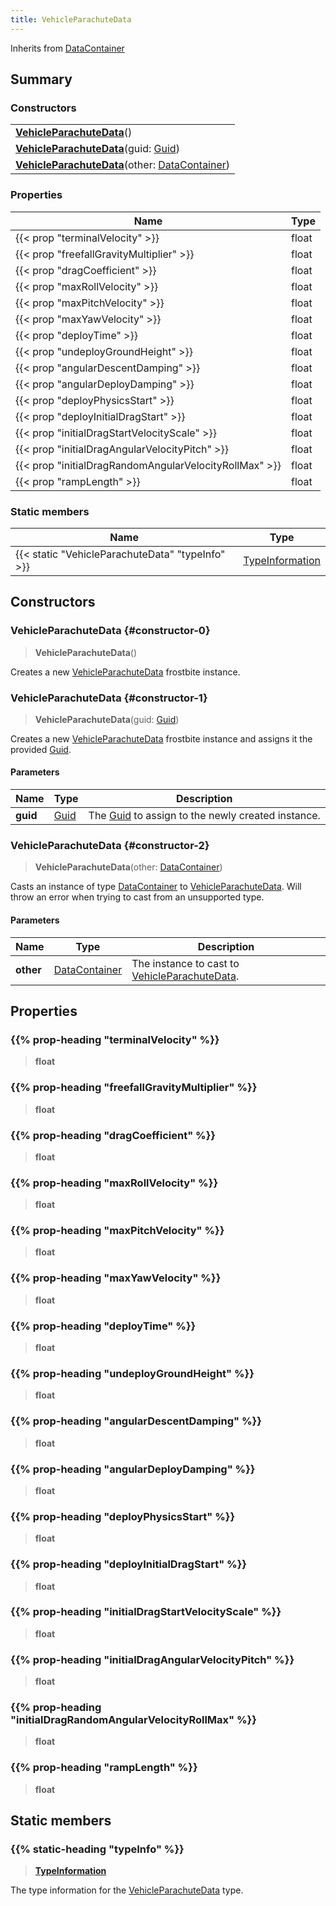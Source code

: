 ```yaml
---
title: VehicleParachuteData
---
```


Inherits from [DataContainer](/vext/ref/shared/type/datacontainer)

## Summary

### Constructors

|  |
| --- |
| **[VehicleParachuteData](#constructor-0)**() |
| **[VehicleParachuteData](#constructor-1)**(guid: [Guid](/vext/ref/shared/type/guid)) |
| **[VehicleParachuteData](#constructor-2)**(other: [DataContainer](/vext/ref/shared/type/datacontainer)) |

### Properties

| Name | Type |
| ---- | ---- |
| {{< prop "terminalVelocity" >}} | float |
| {{< prop "freefallGravityMultiplier" >}} | float |
| {{< prop "dragCoefficient" >}} | float |
| {{< prop "maxRollVelocity" >}} | float |
| {{< prop "maxPitchVelocity" >}} | float |
| {{< prop "maxYawVelocity" >}} | float |
| {{< prop "deployTime" >}} | float |
| {{< prop "undeployGroundHeight" >}} | float |
| {{< prop "angularDescentDamping" >}} | float |
| {{< prop "angularDeployDamping" >}} | float |
| {{< prop "deployPhysicsStart" >}} | float |
| {{< prop "deployInitialDragStart" >}} | float |
| {{< prop "initialDragStartVelocityScale" >}} | float |
| {{< prop "initialDragAngularVelocityPitch" >}} | float |
| {{< prop "initialDragRandomAngularVelocityRollMax" >}} | float |
| {{< prop "rampLength" >}} | float |

### Static members

| Name | Type |
| ---- | ---- |
| {{< static "VehicleParachuteData" "typeInfo" >}} | [TypeInformation](/vext/ref/shared/type/typeinformation) |

## Constructors

### VehicleParachuteData {#constructor-0}

> **VehicleParachuteData**()

Creates a new [VehicleParachuteData](/vext/ref/fb/vehicleparachutedata) frostbite instance.

### VehicleParachuteData {#constructor-1}

> **VehicleParachuteData**(guid: [Guid](/vext/ref/shared/type/guid))

Creates a new [VehicleParachuteData](/vext/ref/fb/vehicleparachutedata) frostbite instance and assigns it the provided [Guid](/vext/ref/shared/type/guid).

#### Parameters

| Name | Type | Description |
| ---- | ---- | ----------- |
| **guid** | [Guid](/vext/ref/shared/type/guid) | The [Guid](/vext/ref/shared/type/guid) to assign to the newly created instance. |

### VehicleParachuteData {#constructor-2}

> **VehicleParachuteData**(other: [DataContainer](/vext/ref/shared/type/datacontainer))

Casts an instance of type [DataContainer](/vext/ref/shared/type/datacontainer) to [VehicleParachuteData](/vext/ref/fb/vehicleparachutedata). Will throw an error when trying to cast from an unsupported type.

#### Parameters

| Name | Type | Description |
| ---- | ---- | ----------- |
| **other** | [DataContainer](/vext/ref/shared/type/datacontainer) | The instance to cast to [VehicleParachuteData](/vext/ref/fb/vehicleparachutedata). |

## Properties

### {{% prop-heading "terminalVelocity" %}}

> **float**

### {{% prop-heading "freefallGravityMultiplier" %}}

> **float**

### {{% prop-heading "dragCoefficient" %}}

> **float**

### {{% prop-heading "maxRollVelocity" %}}

> **float**

### {{% prop-heading "maxPitchVelocity" %}}

> **float**

### {{% prop-heading "maxYawVelocity" %}}

> **float**

### {{% prop-heading "deployTime" %}}

> **float**

### {{% prop-heading "undeployGroundHeight" %}}

> **float**

### {{% prop-heading "angularDescentDamping" %}}

> **float**

### {{% prop-heading "angularDeployDamping" %}}

> **float**

### {{% prop-heading "deployPhysicsStart" %}}

> **float**

### {{% prop-heading "deployInitialDragStart" %}}

> **float**

### {{% prop-heading "initialDragStartVelocityScale" %}}

> **float**

### {{% prop-heading "initialDragAngularVelocityPitch" %}}

> **float**

### {{% prop-heading "initialDragRandomAngularVelocityRollMax" %}}

> **float**

### {{% prop-heading "rampLength" %}}

> **float**

## Static members

### {{% static-heading "typeInfo" %}}

> **[TypeInformation](/vext/ref/shared/type/typeinformation)**

The type information for the [VehicleParachuteData](/vext/ref/fb/vehicleparachutedata) type.

